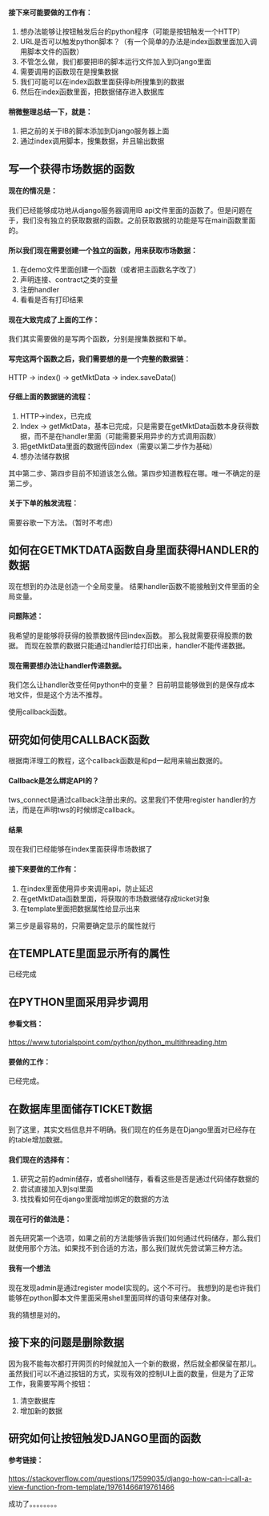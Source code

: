 #### 接下来可能要做的工作有：
1.	想办法能够让按钮触发后台的python程序（可能是按钮触发一个HTTP）
2.	URL是否可以触发python脚本？（有一个简单的办法是index函数里面加入调用脚本文件的函数）
3.	不管怎么做，我们都要把IB的脚本运行文件加入到Django里面
4.	需要调用的函数现在是搜集数据
5.	我们可能可以在index函数里面获得ib所搜集到的数据
6.	然后在index函数里面，把数据储存进入数据库

#### 稍微整理总结一下，就是：
1.	把之前的关于IB的脚本添加到Django服务器上面
2.	通过index调用脚本，搜集数据，并且输出数据

## 写一个获得市场数据的函数
#### 现在的情况是：
我们已经能够成功地从django服务器调用IB api文件里面的函数了。但是问题在于，我们没有独立的获取数据的函数。之前获取数据的功能是写在main函数里面的。

#### 所以我们现在需要创建一个独立的函数，用来获取市场数据：
1.	在demo文件里面创建一个函数（或者把主函数名字改了）
2.	声明连接、contract之类的变量
3.	注册handler
4.	看看是否有打印结果


#### 现在大致完成了上面的工作：
我们其实需要做的是写两个函数，分别是搜集数据和下单。

#### 写完这两个函数之后，我们需要想的是一个完整的数据链：
HTTP -> index() -> getMktData -> index.saveData()

#### 仔细上面的数据链的流程：
1.	HTTP->index，已完成
2.	Index -> getMktData，基本已完成，只是需要在getMktData函数本身获得数据，而不是在handler里面（可能需要采用异步的方式调用函数）
3.	把getMktData里面的数据传回index（需要以第二步作为基础）
4.	想办法储存数据

其中第二步、第四步目前不知道该怎么做。第四步知道教程在哪。唯一不确定的是第二步。


#### 关于下单的触发流程：
需要谷歌一下方法。（暂时不考虑）

## 如何在GETMKTDATA函数自身里面获得HANDLER的数据
现在想到的办法是创造一个全局变量。
结果handler函数不能接触到文件里面的全局变量。

#### 问题陈述：
我希望的是能够将获得的股票数据传回index函数。
那么我就需要获得股票的数据。
而现在股票的数据只能通过handler给打印出来，handler不能传递数据。

#### 现在需要想办法让handler传递数据。
我们怎么让handler改变任何python中的变量？
目前明显能够做到的是保存成本地文件，但是这个方法不推荐。

使用callback函数。

## 研究如何使用CALLBACK函数
根据南洋理工的教程，这个callback函数是和pd一起用来输出数据的。

#### Callback是怎么绑定API的？
tws_connect是通过callback注册出来的。这里我们不使用register handler的方法，而是在声明tws的时候绑定callback。

#### 结果
现在我们已经能够在index里面获得市场数据了

#### 接下来要做的工作有：
1.	在index里面使用异步来调用api，防止延迟
2.	在getMktData函数里面，将获取的市场数据储存成ticket对象
3.	在template里面把数据属性给显示出来

第三步是最容易的，只需要确定显示的属性就行

## 在TEMPLATE里面显示所有的属性
已经完成

## 在PYTHON里面采用异步调用
#### 参看文档：
https://www.tutorialspoint.com/python/python_multithreading.htm

#### 要做的工作：
已经完成。

## 在数据库里面储存TICKET数据

到了这里，其实文档信息并不明确。我们现在的任务是在Django里面对已经存在的table增加数据。
#### 我们现在的选择有：
1.	研究之前的admin储存，或者shell储存，看看这些是否是通过代码储存数据的
2.	尝试直接加入到sql里面
3.	找找看如何在django里面增加绑定的数据的方法

#### 现在可行的做法是：
首先研究第一个选项，如果之前的方法能够告诉我们如何通过代码储存，那么我们就使用那个方法。如果找不到合适的方法，那么我们就优先尝试第三种方法。

#### 我有一个想法
现在发现admin是通过register model实现的。这个不可行。
我想到的是也许我们能够在python脚本文件里面采用shell里面同样的语句来储存对象。

我的猜想是对的。

## 接下来的问题是删除数据
因为我不能每次都打开网页的时候就加入一个新的数据，然后就全都保留在那儿。
虽然我们可以不通过按钮的方式，实现有效的控制UI上面的数量，但是为了正常工作，我需要写两个按钮：
1.	清空数据库
2.	增加新的数据


## 研究如何让按钮触发DJANGO里面的函数
#### 参考链接：
https://stackoverflow.com/questions/17599035/django-how-can-i-call-a-view-function-from-template/19761466#19761466

成功了。。。。。。。。
